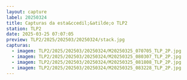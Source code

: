 ```yaml
---
layout: capture
label: 20250324
title: Capturas da esta&ccedil;&atilde;o TLP2
station: TLP2
date: 2025-03-25 07:07:05
preview: TLP2/2025/202503/20250324/stack.jpg
capturas:
  - imagem: TLP2/2025/202503/20250324/M20250325_070705_TLP_2P.jpg
  - imagem: TLP2/2025/202503/20250324/M20250325_080307_TLP_2P.jpg
  - imagem: TLP2/2025/202503/20250324/M20250325_081808_TLP_2P.jpg
  - imagem: TLP2/2025/202503/20250324/M20250325_083228_TLP_2P.jpg
---
```

